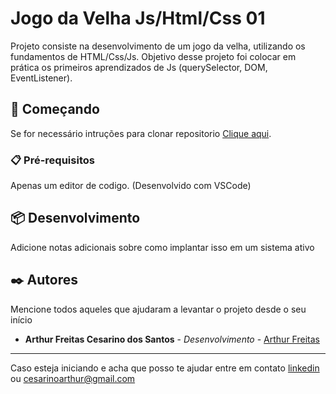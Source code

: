 # Jogo da Velha Js/Html/Css 01

Projeto consiste na desenvolvimento de um jogo da velha, utilizando os fundamentos de HTML/Css/Js. Objetivo desse projeto foi colocar em prática os primeiros aprendizados de Js (querySelector, DOM, EventListener).



## 🚀 Começando

Se for necessário intruções para clonar repositorio [Clique aqui](https://docs.github.com/pt/github/creating-cloning-and-archiving-repositories/cloning-a-repository).


### 📋 Pré-requisitos

Apenas um editor de codigo. 
(Desenvolvido com VSCode)

## 📦 Desenvolvimento

Adicione notas adicionais sobre como implantar isso em um sistema ativo

## ✒️ Autores

Mencione todos aqueles que ajudaram a levantar o projeto desde o seu início

* **Arthur Freitas Cesarino dos Santos** - *Desenvolvimento* - [Arthur Freitas](https://github.com/arthurfcs98)

---

Caso esteja iniciando e acha que posso te ajudar entre em contato [linkedin](https://www.linkedin.com/in/arthur-freitas-cesarino) ou [cesarinoarthur@gmail.com](mailto:cesarinoarthur@gmail.com)

